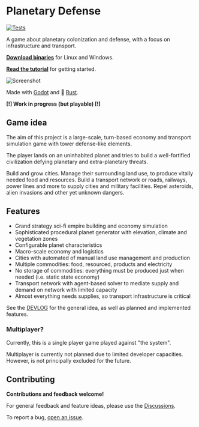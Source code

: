 # Planetary Defense

[![Tests](https://github.com/mlange-42/planetary-defense/actions/workflows/tests.yml/badge.svg)](https://github.com/mlange-42/planetary-defense/actions/workflows/tests.yml)

A game about planetary colonization and defense, with a focus on infrastructure and transport.

**[Download binaries](https://github.com/mlange-42/planetary-defense/releases)** for Linux and Windows.

**[Read the tutorial](docs/tutorial.md)** for getting started.

![Screenshot](https://user-images.githubusercontent.com/44003176/151182996-2f8e5e3f-0759-4ba5-937c-fe0d3ddc93a1.png)

Made with [Godot](https://godotengine.org/) and :crab: [Rust](https://rust-lang.org).

**[!] Work in progress (but playable) [!]**

## Game idea

The aim of this project is a large-scale, turn-based economy and transport simulation game with tower defense-like elements.

The player lands on an uninhabited planet and tries to build a well-fortified civilization defying planetary and extra-planetary threats.

Build and grow cities.
Manage their surrounding land use, to produce vitally needed food and resources.
Build a transport network or roads, railways, power lines and more to supply cities and military facilities.
Repel asteroids, alien invasions and other yet unknown dangers.

## Features

* Grand strategy sci-fi empire building and economy simulation
* Sophisticated procedural planet generator with elevation, climate and vegetation zones
* Configurable planet characteristics
* Macro-scale economy and logistics
* Cities with automated of manual land use management and production
* Multiple commodities: food, resourced, products and electricity
* No storage of commodities: everything must be produced just when needed (i.e. static state economy)
* Transport network with agent-based solver to mediate supply and demand on network with limited capacity
* Almost everything needs supplies, so transport infrastructure is critical

See the [DEVLOG](DEVLOG.md) for the general idea, as well as planned and implemented features.

### Multiplayer?

Currently, this is a single player game played against "the system".

Multiplayer is currently not planned due to limited developer capacities.
However, is not principally excluded for the future.

## Contributing

**Contributions and feedback welcome!**

For general feedback and feature ideas, please use the [Discussions](https://github.com/mlange-42/planetary-defense/discussions).

To report a bug, [open an issue](https://github.com/mlange-42/planetary-defense/issues).
